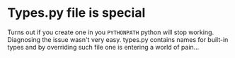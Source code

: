 # Types.py file is special

Turns out if you create one in you `PYTHONPATH` python will stop working.
Diagnosing the issue wasn't very easy. types.py contains names for built-in
types and by overriding such file one is entering a world of pain...
